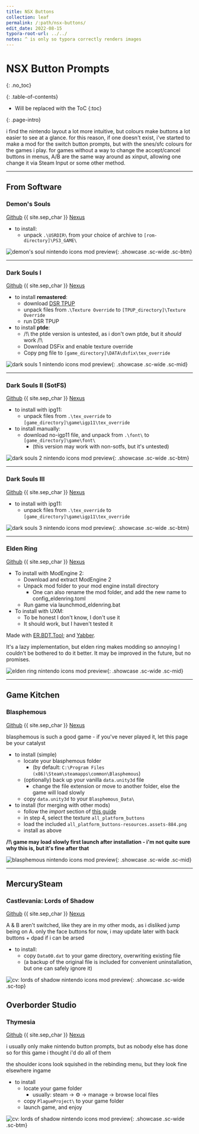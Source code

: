 ```yaml
---
title: NSX Buttons
collection: leaf
permalink: /:path/nsx-buttons/
edit_date: 2022-08-15
typora-root-url: ../../
notes: ^ is only so typora correctly renders images
---
```


# NSX Button Prompts

{: .no_toc}

<div class="contents-intro-container" markdown="1">

{: .table-of-contents}

* Will be replaced with the ToC
{:toc}

{: .page-intro}

i find the nintendo layout a lot more intuitive, but colours make buttons a lot easier to see at a glance. for this reason, if one doesn't exist, i've started to make a mod for the switch button prompts, but with the snes/sfc colours for the games i play. for games without a way to change the accept/cancel buttons in menus, A/B are the same way around as xinput, allowing one change it via Steam Input or some other method.

</div>

---

## From Software

### Demon's Souls

[Github](https://github.com/ZeusOfTheCrows/nsx-button-prompts/releases/tag/demons-souls) {{ site.sep_char }} [Nexus](https://www.nexusmods.com/demonssouls/mods/47)

* to install:
	* unpack `.\USRDIR\` from your choice of archive to `[rom-directory]\PS3_GAME\`

![demon's soul nintendo icons mod preview](https://staticdelivery.nexusmods.com/mods/2952/images/47/47-1627235435-1097188189.jpeg){: .showcase .sc-wide .sc-btm}

---

### Dark Souls I

[Github](https://github.com/ZeusOfTheCrows/nsx-button-prompts/releases/tag/dark-souls-i) {{ site.sep_char }} [Nexus](https://www.nexusmods.com/demonssouls/mods/1778)

* to install **remastered**:
	* download [DSR TPUP](https://www.nexusmods.com/darksoulsremastered/mods/9)
	* unpack files from .`\Texture Override` to `[TPUP_directory]\Texture Override`
	* run DSR TPUP
* to install **ptde**:
	* /!\ the ptde version is untested, as i don't own ptde, but it *should* work /!\
	* Download DSFix and enable texture override
	* Copy png file to `[game_directory]\DATA\dsfix\tex_override`

![dark souls 1 nintendo icons mod preview](https://staticdelivery.nexusmods.com/mods/2432/images/375/375-1627472569-32691204.jpeg){: .showcase .sc-wide .sc-mid}

---

### Dark Souls II (SotFS)

[Github](https://github.com/ZeusOfTheCrows/nsx-button-prompts/releases/tag/dark-souls-ii) {{ site.sep_char }} [Nexus](https://www.nexusmods.com/darksouls2/mods/990)

* to install with ipg11:
	* unpack files from `.\tex_override` to `[game_directory]\game\igp11\tex_override`
* to install manually:
	* download no-igp11 file, and unpack from `.\font\` to `[game_directory]\game\font\`
		* (this version may work with non-sotfs, but it's untested)

![dark souls 2 nintendo icons mod preview](https://staticdelivery.nexusmods.com/mods/482/images/990/990-1627310764-2065981038.jpeg){: .showcase .sc-wide .sc-btm}

---

### Dark Souls III

[Github](https://github.com/ZeusOfTheCrows/nsx-button-prompts/releases/tag/dark-souls-iii) {{ site.sep_char }} [Nexus](https://www.nexusmods.com/darksouls3/mods/993)

* to install with ipg11:
	* unpack files from `.\tex_override` to `[game_directory]\game\igp11\tex_override`

![dark souls 3 nintendo icons mod preview](https://staticdelivery.nexusmods.com/mods/1392/images/993/993-1627386166-97632564.jpeg){: .showcase .sc-wide .sc-btm}

---

### Elden Ring

[Github](https://github.com/ZeusOfTheCrows/nsx-button-prompts/releases/tag/elden-ring) {{ site.sep_char }} [Nexus](https://www.nexusmods.com/eldenring/mods/6)

* To install with ModEngine 2:
	* Download and extract ModEngine 2
	* Unpack mod folder to your mod engine install directory
		* One can also rename the mod folder, and add the new name to config_eldenring.toml
	* Run game via launchmod_eldenring.bat
* To install with UXM:
	* To be honest I don't know, I don't use it
	* It should work, but I haven't tested it

Made with [ER.BDT.Tool](https://github.com/Ekey/ER.BDT.Tool); and [Yabber](https://github.com/JKAnderson/Yabber/).

It's a lazy implementation, but elden ring makes modding so annoying I couldn't be bothered to do it better. It may be improved in the future, but no promises.

![elden ring nintendo icons mod preview](https://staticdelivery.nexusmods.com/mods/4333/images/6/6-1654724459-751664911.jpeg){: .showcase .sc-wide .sc-mid}

---

## Game Kitchen

### Blasphemous

[Github](https://github.com/ZeusOfTheCrows/nsx-button-prompts/releases/tag/blasphemous) {{ site.sep_char }} [Nexus](https://www.nexusmods.com/blasphemous/mods/14)

blasphemous is such a good game - if you've never played it, let this page be
your catalyst

* to install (simple)
	* locate your blasphemous folder
		* (by default: `C:\Program Files (x86)\Steam\steamapps\common\Blasphemous`)
	* (optionally) back up your vanilla `data.unity3d` file
		* change the file extension or move to another folder, else the game will load slowly
	* copy `data.unity3d` to your `Blasphemous_Data\`
* to install (for merging with other mods)
	* follow the *import* section of [this guide](https://github.com/RedFurryDemon/BlasphemousModdingNotes/blob/master/notes/Graphics.md)
	* in step 4, select the texture `all_platform_buttons`
	* load the included `all_platform_buttons-resources.assets-884.png`
	* install as above

**/!\ game may load slowly first launch after installation - i'm not quite sure why this is, but it's fine after that**

![blasphemous nintendo icons mod preview](https://staticdelivery.nexusmods.com/mods/2950/images/14/14-1660601122-1743945224.jpeg){: .showcase .sc-wide .sc-mid}

---

## MercurySteam

### Castlevania: Lords of Shadow

[Github](https://github.com/ZeusOfTheCrows/nsx-button-prompts/releases/tag/cv-los) {{ site.sep_char }} [Nexus](https://www.nexusmods.com/castlevanialordsofshadow/mods/5)

A & B aren't switched, like they are in my other mods, as i disliked jump being on A. only the face buttons for now, i may update later with back buttons + dpad if i can be arsed

* to install:
	* copy `Data00.dat` to your game directory, overwriting existing file
	* (a backup of the original file is included for convenient uninstallation,
		but one can safely ignore it)

![cv: lords of shadow nintendo icons mod preview](https://staticdelivery.nexusmods.com/mods/1897/images/5/5-1640738352-1765467313.jpeg){: .showcase .sc-wide .sc-top}

## Overborder Studio

### Thymesia

[Github](https://github.com/ZeusOfTheCrows/nsx-button-prompts/releases/tag/thymesia) {{ site.sep_char }} [Nexus](https://www.nexusmods.com/castlevanialordsofshadow/mods/5)

i usually only make nintendo button prompts, but as nobody else has done so for this game i thought i'd do all of them

the shoulder icons look squished in the rebinding menu, but they look fine elsewhere ingame

* to install
	* locate your game folder
		* usually: steam -> ⚙︎ -> manage -> browse local files
	* copy `PlagueProject\` to your game folder
	* launch game, and enjoy

![cv: lords of shadow nintendo icons mod preview](https://staticdelivery.nexusmods.com/mods/4731/images/2/2-1661186129-863847722.jpeg){: .showcase .sc-wide .sc-btm}
